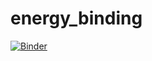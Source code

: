 # energy_binding
[![Binder](https://mybinder.org/badge_logo.svg)](https://mybinder.org/v2/gh/huynguyen61098/energy_binding/main?filepath=energy_binding_viz.ipynb)
